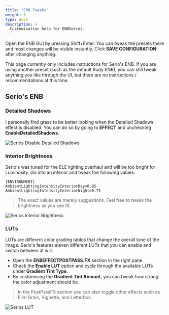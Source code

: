 ```yaml
---
title: "ENB Tweaks"
weight: 3
type: docs
description: >
  Customisation help for ENBSeries.
---
```


Open the ENB GUI by pressing Shift+Enter. You can tweak the presets there and most changes will be visible instantly. Click **SAVE CONFIGURATION** after changing anything.

This page currently only includes instructions for Serio's ENB. If you are using another preset (such as the default Rudy ENB), you can still tweak anything you like through the UI, but there are no instructions / recommendations at this time.

## Serio's ENB

### Detailed Shadows

I personally find grass to be better looking when the Detailed Shadows effect is disabled. You can do so by going to **EFFECT** and unchecking **EnableDetailedShadows**.

![Serios Disable Detailed Shadows](/Pictures/skyrim/new-game/serios-disable-detailed-shadows.png)

### Interior Brightness

Serio's was tuned for the ELE lighting overhaul and will be too bright for Luminosity. Go into an interior and tweak the following values:

```
[ENVIRONMENT]
AmbientLightingIntensityInteriorDay=0.85
AmbientLightingIntensityInteriorNight=0.75
```

> The exact values are merely suggestions. Feel free to tweak the brightness as you see fit.

![Serios Interior Brightness](/Pictures/skyrim/new-game/serios-tweak-interior-lighting.png)

### LUTs

LUTs are different color grading tables that change the overall tone of the image. Serio's features eleven different LUTs that you can enable and switch between at will.

- Open the **ENBEFFECTPOSTPASS.FX** section in the right pane.
- Check the **Enable LUT** option and cycle through the available LUTs under **Gradient Tint Type**.
- By customising the **Gradient Tint Amount**, you can tweak how strong the color adjustment should be.

> In the PostPassFX section you can also toggle other effects such as Film Grain, Vignette, and Letterbox.

![Serios LUT](/Pictures/skyrim/new-game/serios-switch-lut.png)

